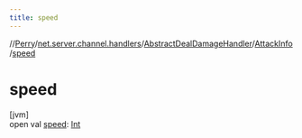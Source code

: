 ```yaml
---
title: speed
---
```

//[Perry](../../../../index.html)/[net.server.channel.handlers](../../index.html)/[AbstractDealDamageHandler](../index.html)/[AttackInfo](index.html)/[speed](speed.html)



# speed



[jvm]\
open val [speed](speed.html): [Int](https://kotlinlang.org/api/latest/jvm/stdlib/kotlin/-int/index.html)





